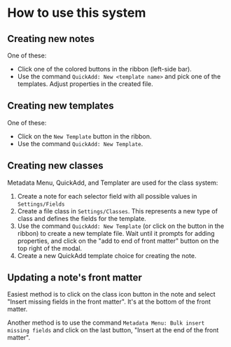 # How to use this system

## Creating new notes

One of these:
- Click one of the colored buttons in the ribbon (left-side bar).
- Use the command `QuickAdd: New <template name>` and pick one of the templates. Adjust properties in the created file.
## Creating new templates

One of these:
- Click on the `New Template` button in the ribbon.
- Use the command `QuickAdd: New Template`.
## Creating new classes

Metadata Menu, QuickAdd, and Templater are used for the class system:
1. Create a note for each selector field with all possible values in `Settings/Fields`
2. Create a file class in `Settings/Classes`. This represents a new type of class and defines the fields for the template.
3. Use the command `QuickAdd: New Template` (or click on the button in the ribbon) to create a new template file. Wait until it prompts for adding properties, and click on the "add to end of front matter" button on the top right of the modal.
4. Create a new QuickAdd template choice for creating the note.

## Updating a note's front matter

Easiest method is to click on the class icon button in the note and select "Insert missing fields in the front matter". It's at the bottom of the front matter.

Another method is to use the command `Metadata Menu: Bulk insert missing fields` and click on the last button, "Insert at the end of the front matter".



